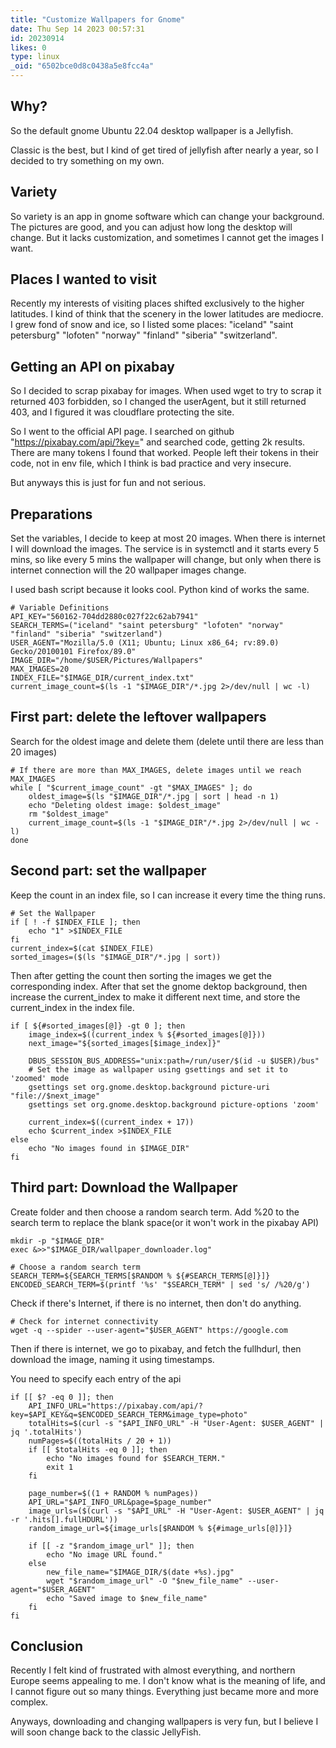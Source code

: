 ```yaml
---
title: "Customize Wallpapers for Gnome"
date: Thu Sep 14 2023 00:57:31
id: 20230914
likes: 0
type: linux
_oid: "6502bce0d8c0438a5e8fcc4a"
---
```

## Why?

So the default gnome Ubuntu 22.04 desktop wallpaper is a Jellyfish.

Classic is the best, but I kind of get tired of jellyfish after nearly a
year, so I decided to try something on my own.

## Variety

So variety is an app in gnome software which can change your background.
The pictures are good, and you can adjust how long the desktop will
change. But it lacks customization, and sometimes I cannot get the
images I want.

## Places I wanted to visit

Recently my interests of visiting places shifted exclusively to the
higher latitudes. I kind of think that the scenery in the lower
latitudes are mediocre. I grew fond of snow and ice, so I listed some
places: \"iceland\" \"saint petersburg\" \"lofoten\" \"norway\"
\"finland\" \"siberia\" \"switzerland\".

## Getting an API on pixabay

So I decided to scrap pixabay for images. When used wget to try to scrap
it returned 403 forbidden, so I changed the userAgent, but it still
returned 403, and I figured it was cloudflare protecting the site.

So I went to the official API page. I searched on github
\"<https://pixabay.com/api/?key=>\" and searched code, getting 2k
results. There are many tokens I found that worked. People left their
tokens in their code, not in env file, which I think is bad practice and
very insecure.

But anyways this is just for fun and not serious.

## Preparations

Set the variables, I decide to keep at most 20 images. When there is
internet I will download the images. The service is in systemctl and it
starts every 5 mins, so like every 5 mins the wallpaper will change, but
only when there is internet connection will the 20 wallpaper images
change.

I used bash script because it looks cool. Python kind of works the same.

    # Variable Definitions
    API_KEY="560162-704dd2880c027f22c62ab7941"
    SEARCH_TERMS=("iceland" "saint petersburg" "lofoten" "norway" "finland" "siberia" "switzerland")
    USER_AGENT="Mozilla/5.0 (X11; Ubuntu; Linux x86_64; rv:89.0) Gecko/20100101 Firefox/89.0"
    IMAGE_DIR="/home/$USER/Pictures/Wallpapers"
    MAX_IMAGES=20
    INDEX_FILE="$IMAGE_DIR/current_index.txt"
    current_image_count=$(ls -1 "$IMAGE_DIR"/*.jpg 2>/dev/null | wc -l)

## First part: delete the leftover wallpapers

Search for the oldest image and delete them (delete until there are less
than 20 images)

    # If there are more than MAX_IMAGES, delete images until we reach MAX_IMAGES
    while [ "$current_image_count" -gt "$MAX_IMAGES" ]; do
        oldest_image=$(ls "$IMAGE_DIR"/*.jpg | sort | head -n 1)
        echo "Deleting oldest image: $oldest_image"
        rm "$oldest_image"
        current_image_count=$(ls -1 "$IMAGE_DIR"/*.jpg 2>/dev/null | wc -l)
    done

## Second part: set the wallpaper

Keep the count in an index file, so I can increase it every time the
thing runs.

    # Set the Wallpaper
    if [ ! -f $INDEX_FILE ]; then
        echo "1" >$INDEX_FILE
    fi
    current_index=$(cat $INDEX_FILE)
    sorted_images=($(ls "$IMAGE_DIR"/*.jpg | sort))

Then after getting the count then sorting the images we get the
corresponding index. After that set the gnome dektop background, then
increase the current_index to make it different next time, and store the
current_index in the index file.

    if [ ${#sorted_images[@]} -gt 0 ]; then
        image_index=$((current_index % ${#sorted_images[@]}))
        next_image="${sorted_images[$image_index]}"
        
        DBUS_SESSION_BUS_ADDRESS="unix:path=/run/user/$(id -u $USER)/bus"
        # Set the image as wallpaper using gsettings and set it to 'zoomed' mode
        gsettings set org.gnome.desktop.background picture-uri "file://$next_image"
        gsettings set org.gnome.desktop.background picture-options 'zoom'

        current_index=$((current_index + 17))
        echo $current_index >$INDEX_FILE
    else
        echo "No images found in $IMAGE_DIR"
    fi

## Third part: Download the Wallpaper

Create folder and then choose a random search term. Add %20 to the
search term to replace the blank space(or it won\'t work in the pixabay
API)

    mkdir -p "$IMAGE_DIR"
    exec &>>"$IMAGE_DIR/wallpaper_downloader.log"

    # Choose a random search term
    SEARCH_TERM=${SEARCH_TERMS[$RANDOM % ${#SEARCH_TERMS[@]}]}
    ENCODED_SEARCH_TERM=$(printf '%s' "$SEARCH_TERM" | sed 's/ /%20/g')

Check if there\'s Internet, if there is no internet, then don\'t do
anything.

    # Check for internet connectivity
    wget -q --spider --user-agent="$USER_AGENT" https://google.com

Then if there is internet, we go to pixabay, and fetch the fullhdurl,
then download the image, naming it using timestamps.

You need to specify each entry of the api

    if [[ $? -eq 0 ]]; then
        API_INFO_URL="https://pixabay.com/api/?key=$API_KEY&q=$ENCODED_SEARCH_TERM&image_type=photo"
        totalHits=$(curl -s "$API_INFO_URL" -H "User-Agent: $USER_AGENT" | jq '.totalHits')
        numPages=$((totalHits / 20 + 1))
        if [[ $totalHits -eq 0 ]]; then
            echo "No images found for $SEARCH_TERM."
            exit 1
        fi

        page_number=$((1 + RANDOM % numPages))
        API_URL="$API_INFO_URL&page=$page_number"
        image_urls=($(curl -s "$API_URL" -H "User-Agent: $USER_AGENT" | jq -r '.hits[].fullHDURL'))
        random_image_url=${image_urls[$RANDOM % ${#image_urls[@]}]}
        
        if [[ -z "$random_image_url" ]]; then
            echo "No image URL found."
        else
            new_file_name="$IMAGE_DIR/$(date +%s).jpg"
            wget "$random_image_url" -O "$new_file_name" --user-agent="$USER_AGENT"
            echo "Saved image to $new_file_name"
        fi
    fi

## Conclusion

Recently I felt kind of frustrated with almost everything, and northern
Europe seems appealing to me. I don\'t know what is the meaning of life,
and I cannot figure out so many things. Everything just became more and
more complex.

Anyways, downloading and changing wallpapers is very fun, but I believe
I will soon change back to the classic JellyFish.
